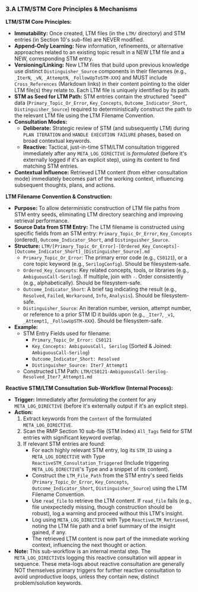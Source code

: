 ### 3.A LTM/STM Core Principles & Mechanisms

**LTM/STM Core Principles:**
*   **Immutability:** Once created, LTM files (in the `LTM/` directory) and STM entries (in Section 10's sub-file) are NEVER modified.
*   **Append-Only Learning:** New information, refinements, or alternative approaches related to an existing topic result in a NEW LTM file and a NEW, corresponding STM entry.
*   **Versioning/Linking:** New LTM files that build upon previous knowledge use distinct `Distinguisher_Source` components in their filenames (e.g., `_IterN`, `_vN`, `_AttemptN`, `_FollowUpToSTM-XXX`) and MUST include `Cross_References` (Markdown links) in their content pointing to the older LTM file(s) they relate to. Each LTM file is uniquely identified by its path.
*   **STM as Seed for LTM Path:** STM entries contain the structured "seed" data (`Primary_Topic_Or_Error`, `Key_Concepts`, `Outcome_Indicator_Short`, `Distinguisher_Source`) required to deterministically construct the path to the relevant LTM file using the LTM Filename Convention.
*   **Consultation Modes:**
    *   **Deliberate:** Strategic review of STM (and subsequently LTM) during `PLAN ITERATION` and `HANDLE EXECUTION FAILURE` phases, based on broad contextual keywords.
    *   **Reactive:** Tactical, just-in-time STM/LTM consultation triggered immediately after any `META_LOG_DIRECTIVE` is *formulated* (before it's externally logged if it's an explicit step), using its content to find matching STM entries.
*   **Contextual Influence:** Retrieved LTM content (from either consultation mode) immediately becomes part of the working context, influencing subsequent thoughts, plans, and actions.

**LTM Filename Convention & Construction:**
*   **Purpose:** To allow deterministic construction of LTM file paths from STM entry seeds, eliminating LTM directory searching and improving retrieval performance.
*   **Source Data from STM Entry:** The LTM filename is constructed using specific fields from an STM entry: `Primary_Topic_Or_Error`, `Key_Concepts` (ordered), `Outcome_Indicator_Short`, and `Distinguisher_Source`.
*   **Structure:** `LTM/[Primary_Topic_Or_Error]-[Ordered_Key_Concepts]-[Outcome_Indicator_Short]_[Distinguisher_Source].md`
    *   `Primary_Topic_Or_Error`: The primary error code (e.g., `CS0121`), or a core topic keyword (e.g., `SerilogConfig`). Should be filesystem-safe.
    *   `Ordered_Key_Concepts`: Key related concepts, tools, or libraries (e.g., `AmbiguousCall-Serilog`). If multiple, join with `-`. Order consistently (e.g., alphabetically). Should be filesystem-safe.
    *   `Outcome_Indicator_Short`: A brief tag indicating the result (e.g., `Resolved`, `Failed`, `Workaround`, `Info`, `Analysis`). Should be filesystem-safe.
    *   `Distinguisher_Source`: An iteration number, version, attempt number, or reference to a prior STM ID it builds upon (e.g., `_Iter7`, `_v1`, `_Attempt1`, `_FollowUpSTM-XXX`). Should be filesystem-safe.
*   **Example:**
    *   STM Entry Fields used for filename:
        *   `Primary_Topic_Or_Error: CS0121`
        *   `Key_Concepts: AmbiguousCall, Serilog` (Sorted & Joined: `AmbiguousCall-Serilog`)
        *   `Outcome_Indicator_Short: Resolved`
        *   `Distinguisher_Source: Iter7_Attempt1`
    *   Constructed LTM Path: `LTM/CS0121-AmbiguousCall-Serilog-Resolved_Iter7_Attempt1.md`

**Reactive STM/LTM Consultation Sub-Workflow (Internal Process):**
*   **Trigger:** Immediately after *formulating* the content for any `META_LOG_DIRECTIVE` (before it's externally output if it's an explicit step).
*   **Action:**
    1.  Extract keywords from the `Content` of the formulated `META_LOG_DIRECTIVE`.
    2.  Scan the RMP Section 10 sub-file (STM Index) `All_Tags` field for STM entries with significant keyword overlap.
    3.  If relevant STM entries are found:
        *   For each highly relevant STM entry, log its `STM_ID` using a `META_LOG_DIRECTIVE` with Type `ReactiveSTM_Consultation_Triggered` (Include triggering `META_LOG_DIRECTIVE`'s Type and a snippet of its content).
        *   Construct the `LTM_File_Path` from the STM entry's seed fields (`Primary_Topic_Or_Error`, `Key_Concepts`, `Outcome_Indicator_Short`, `Distinguisher_Source`) using the LTM Filename Convention.
        *   Use `read_file` to retrieve the LTM content. If `read_file` fails (e.g., file unexpectedly missing, though construction should be robust), log a warning and proceed without this LTM's insight.
        *   Log using `META_LOG_DIRECTIVE` with Type `ReactiveLTM_Retrieved`, noting the LTM file path and a brief summary of the insight gained, if any.
        *   The retrieved LTM content is now part of the immediate working context, influencing the next thought or action.
*   **Note:** This sub-workflow is an internal mental step. The `META_LOG_DIRECTIVE`s logging this reactive consultation will appear in sequence. These meta-logs about reactive consultation are generally NOT themselves primary triggers for further reactive consultation to avoid unproductive loops, unless they contain new, distinct problem/solution keywords.